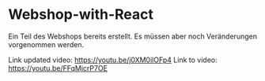 # Webshop-with-React
Ein Teil des Webshops bereits erstellt. 
Es müssen aber noch Veränderungen vorgenommen werden.

Link updated video: https://youtu.be/j0XM0ilOFp4
Link to video: https://youtu.be/FFqMjcrP7OE
